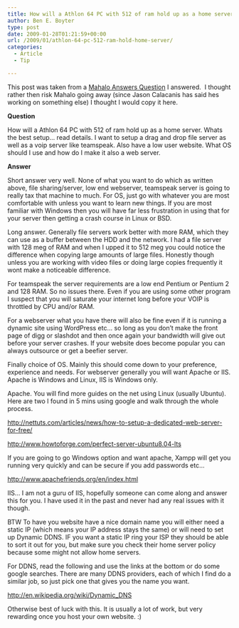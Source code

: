 ```yaml
---
title: How will a Athlon 64 PC with 512 of ram hold up as a home server?
author: Ben E. Boyter
type: post
date: 2009-01-28T01:21:59+00:00
url: /2009/01/athlon-64-pc-512-ram-hold-home-server/
categories:
  - Article
  - Tip

---
```

This post was taken from a [Mahalo Answers Question][1] I answered.  I thought rather then risk Mahalo going away (since Jason Calacanis has said hes working on something else) I thought I would copy it here.

**Question**
  
How will a Athlon 64 PC with 512 of ram hold up as a home server. Whats the best setup&#8230; read details. I want to setup a drag and drop file server as well as a voip server like teamspeak. Also have a low user website. What OS should I use and how do I make it also a web server.

**Answer**
  
Short answer very well. None of what you want to do which as written above, file sharing/server, low end webserver, teamspeak server is going to really tax that machine to much. For OS, just go with whatever you are most comfortable with unless you want to learn new things. If you are most familiar with Windows then you will have far less frustration in using that for your server then getting a crash course in Linux or BSD.

Long answer. Generally file servers work better with more RAM, which they can use as a buffer between the HDD and the network. I had a file server with 128 meg of RAM and when I upped it to 512 meg you could notice the difference when copying large amounts of large files. Honestly though unless you are working with video files or doing large copies frequently it wont make a noticeable difference.

For teamspeak the server requirements are a low end Pentium or Pentium 2 and 128 RAM. So no issues there. Even if you are using some other program I suspect that you will saturate your internet long before your VOIP is throttled by CPU and/or RAM.

For a webserver what you have there will also be fine even if it is running a dynamic site using WordPress etc&#8230; so long as you don&#8217;t make the front page of digg or slashdot and then once again your bandwidth will give out before your server crashes. If your website does become popular you can always outsource or get a beefier server.

Finally choice of OS. Mainly this should come down to your preference, experience and needs. For webserver generally you will want Apache or IIS. Apache is Windows and Linux, IIS is Windows only.

Apache. You will find more guides on the net using Linux (usually Ubuntu). Here are two I found in 5 mins using google and walk through the whole process.

<a href="http://nettuts.com/articles/news/how-to-setup-a-dedicated-web-server-for-free/" rel="nofollow">http://nettuts.com/articles/news/how-to-setup-a-dedicated-web-server-for-free/</a>
  
<a href="http://www.howtoforge.com/perfect-server-ubuntu8.04-lts" rel="nofollow">http://www.howtoforge.com/perfect-server-ubuntu8.04-lts</a>

If you are going to go Windows option and want apache, Xampp will get you running very quickly and can be secure if you add passwords etc&#8230;

<a href="http://www.apachefriends.org/en/index.html" rel="nofollow">http://www.apachefriends.org/en/index.html</a>

IIS&#8230; I am not a guru of IIS, hopefully someone can come along and answer this for you. I have used it in the past and never had any real issues with it though.

BTW To have you website have a nice domain name you will either need a static IP (which means your IP address stays the same) or will need to set up Dynamic DDNS. IF you want a static IP ring your ISP they should be able to sort it out for you, but make sure you check their home server policy because some might not allow home servers.

For DDNS, read the following and use the links at the bottom or do some google searches. There are many DDNS providers, each of which I find do a similar job, so just pick one that gives you the name you want.

<a href="http://en.wikipedia.org/wiki/Dynamic_DNS" rel="nofollow">http://en.wikipedia.org/wiki/Dynamic_DNS</a>

Otherwise best of luck with this. It is usually a lot of work, but very rewarding once you host your own website. :)

 [1]: http://www.mahalo.com/answers/how-will-a-athlon-64-pc-with-512-of-ram-hold-up-as-a-home-server-whats-the-best-setup-read-details